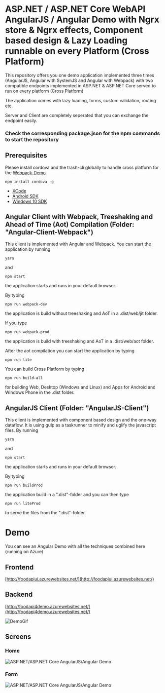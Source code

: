 # ASP.NET / ASP.NET Core WebAPI AngularJS / Angular Demo with Ngrx store & Ngrx effects, Component based design & Lazy Loading  runnable on every Platform (Cross Platform)

This repository offers you one demo application implemented three times (AngularJS, Angular with SystemJS and Angular with Webpack) with two compatible endpoints implemented in ASP.NET & ASP.NET Core served to run on every platform (Cross Platform)

The application comes with lazy loading, forms, custom validation, routing etc.

Server and Client are completely seperated that you can exchange the endpoint easily.

### Check the corresponding package.json for the npm commands to start the repository

## Prerequisites 

Please install cordova and the trash-cli globally to handle cross platform for the [Webpack-Demo](https://github.com/FabianGosebrink/ASPNET-ASPNETCore-Angular-Webpack/tree/master/Angular-Client-Webpack)

```npm install cordova -g```

* [XCode](https://developer.apple.com/xcode/download/)
* [Android SDK](https://developer.android.com/sdk/index.html)
* [Windows 10 SDK](https://dev.windows.com/en-us/downloads/windows-10-sdk)

## Angular Client with Webpack, Treeshaking and Ahead of Time (Aot) Compilation (Folder: "Angular-Client-Webpack")

This client is implemented with Angular and Webpack. You can start the application by running

```yarn```

and 

```npm start```

the application starts and runs in your default browser.

By typing 

```npm run webpack-dev```

the application is build without treeshaking and AoT in a .dist/web/jit folder.

If you type

```npm run webpack-prod```

the application is build with treeshaking and AoT in a .dist/web/aot folder.

After the aot compilation you can start the application by typing

`npm run lite`

You can build Cross Platform by typing

```npm run build-all```

for building Web, Desktop (Windows and Linux) and Apps for Android and Windows Phone in the .dist folder.

## AngularJS Client (Folder: "AngularJS-Client")

This client is implemented with component based design and the one-way dataflow. It is using gulp as a taskrunner to minify and uglify the javascript files. By running 

```yarn```

and 

```npm start```

the application starts and runs in your default browser.

By typing 

```npm run buildProd```

the application build in a ".dist"-folder and you can then type 

```npm run liteProd```

to serve the files from the ".dist"-folder.



# Demo

You can see an Angular Demo with all the techniques combined here (running on Azure)

## Frontend

[http://foodapiui.azurewebsites.net/](http://foodapiui.azurewebsites.net/)

## Backend
[http://foodapi4demo.azurewebsites.net/](http://foodapi4demo.azurewebsites.net/)

![DemoGif](.github/foodApiAzure.gif)

## Screens

### Home

![ASP.NET/ASP.NET Core AngularJS/Angular Demo](.github/screen1.jpg "Screen1")

### Form

![ASP.NET/ASP.NET Core AngularJS/Angular Demo](.github/screen2.jpg "Screen2")